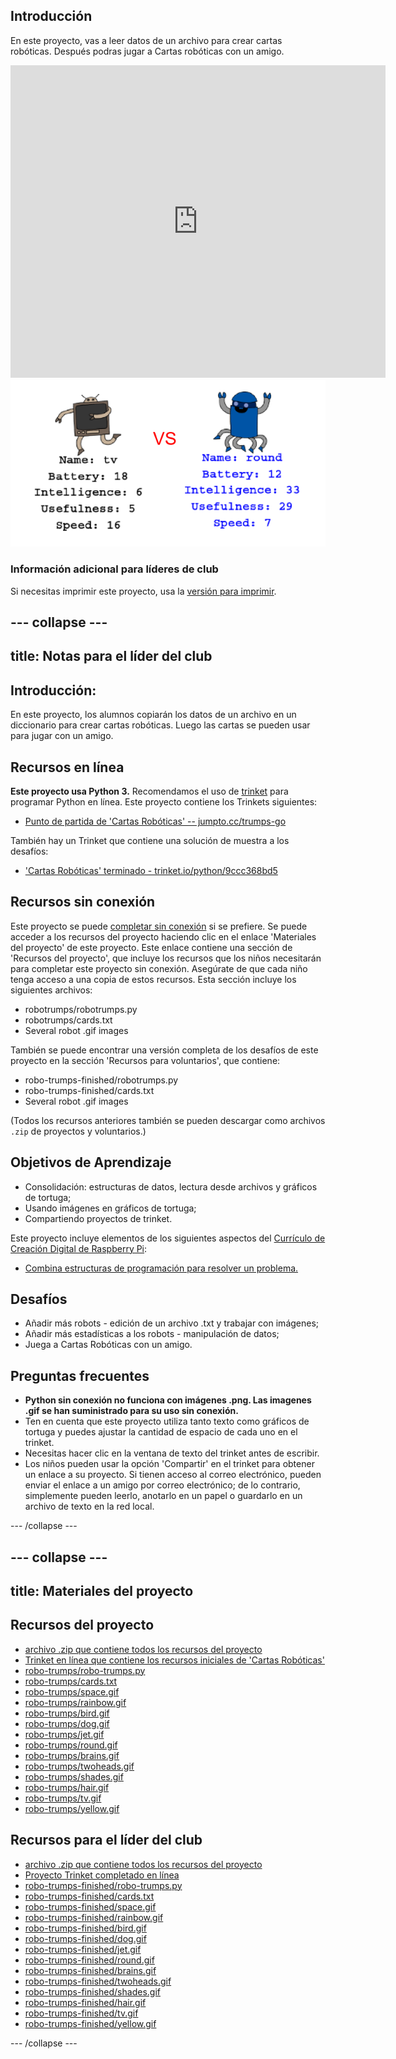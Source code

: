 ## Introducción

En este proyecto, vas a leer datos de un archivo para crear cartas robóticas. Después podras jugar a Cartas robóticas con un amigo.

<div class="trinket">
  <iframe src="https://trinket.io/embed/python/9ccc368bd5?outputOnly=true&start=result" width="600" height="500" frameborder="0" marginwidth="0" marginheight="0" allowfullscreen>
  </iframe>
  <img src="images/robotrumps-finished.png">
</div>

### Información adicional para líderes de club

Si necesitas imprimir este proyecto, usa la [versión para imprimir](https://projects.raspberrypi.org/en/projects/robo-trumps/print).

## \--- collapse \---

## title: Notas para el líder del club

## Introducción:

En este proyecto, los alumnos copiarán los datos de un archivo en un diccionario para crear cartas robóticas. Luego las cartas se pueden usar para jugar con un amigo.

## Recursos en línea

**Este proyecto usa Python 3.** Recomendamos el uso de [trinket](https://trinket.io/) para programar Python en línea. Este proyecto contiene los Trinkets siguientes:

* [Punto de partida de 'Cartas Robóticas' -- jumpto.cc/trumps-go](http://jumpto.cc/trumps-go)

También hay un Trinket que contiene una solución de muestra a los desafíos:

* ['Cartas Robóticas' terminado - trinket.io/python/9ccc368bd5](https://trinket.io/python/9ccc368bd5)

## Recursos sin conexión

Este proyecto se puede [completar sin conexión](https://www.codeclubprojects.org/en-GB/resources/python-working-offline/) si se prefiere. Se puede acceder a los recursos del proyecto haciendo clic en el enlace 'Materiales del proyecto' de este proyecto. Este enlace contiene una sección de 'Recursos del proyecto', que incluye los recursos que los niños necesitarán para completar este proyecto sin conexión. Asegúrate de que cada niño tenga acceso a una copia de estos recursos. Esta sección incluye los siguientes archivos:

* robotrumps/robotrumps.py
* robotrumps/cards.txt
* Several robot .gif images

También se puede encontrar una versión completa de los desafíos de este proyecto en la sección 'Recursos para voluntarios', que contiene:

* robo-trumps-finished/robotrumps.py
* robo-trumps-finished/cards.txt
* Several robot .gif images

(Todos los recursos anteriores también se pueden descargar como archivos `.zip` de proyectos y voluntarios.)

## Objetivos de Aprendizaje

* Consolidación: estructuras de datos, lectura desde archivos y gráficos de tortuga;
* Usando imágenes en gráficos de tortuga;
* Compartiendo proyectos de trinket.

Este proyecto incluye elementos de los siguientes aspectos del [Currículo de Creación Digital de Raspberry Pi](http://rpf.io/curriculum):

* [Combina estructuras de programación para resolver un problema.](https://www.raspberrypi.org/curriculum/programming/builder)

## Desafíos

* Añadir más robots - edición de un archivo .txt y trabajar con imágenes;
* Añadir más estadísticas a los robots - manipulación de datos;
* Juega a Cartas Robóticas con un amigo.

## Preguntas frecuentes

* **Python sin conexión no funciona con imágenes .png. Las imagenes .gif se han suministrado para su uso sin conexión.**
* Ten en cuenta que este proyecto utiliza tanto texto como gráficos de tortuga y puedes ajustar la cantidad de espacio de cada uno en el trinket.
* Necesitas hacer clic en la ventana de texto del trinket antes de escribir.
* Los niños pueden usar la opción 'Compartir' en el trinket para obtener un enlace a su proyecto. Si tienen acceso al correo electrónico, pueden enviar el enlace a un amigo por correo electrónico; de lo contrario, simplemente pueden leerlo, anotarlo en un papel o guardarlo en un archivo de texto en la red local.

\--- /collapse \---

## \--- collapse \---

## title: Materiales del proyecto

## Recursos del proyecto

* [archivo .zip que contiene todos los recursos del proyecto](resources/robo-trumps-project-resources.zip)
* [Trinket en línea que contiene los recursos iniciales de 'Cartas Robóticas'](http://jumpto.cc/trumps-go)
* [robo-trumps/robo-trumps.py](resources/robo-trumps-robo-trumps.py)
* [robo-trumps/cards.txt](resources/robo-trumps-cards.txt)
* [robo-trumps/space.gif](resources/robo-trumps-space.gif)
* [robo-trumps/rainbow.gif](resources/robo-trumps-rainbow.gif)
* [robo-trumps/bird.gif](resources/robo-trumps-bird.gif)
* [robo-trumps/dog.gif](resources/robo-trumps-dog.gif)
* [robo-trumps/jet.gif](resources/robo-trumps-jet.gif)
* [robo-trumps/round.gif](resources/robo-trumps-round.gif)
* [robo-trumps/brains.gif](resources/robo-trumps-brains.gif)
* [robo-trumps/twoheads.gif](resources/robo-trumps-twoheads.gif)
* [robo-trumps/shades.gif](resources/robo-trumps-shades.gif)
* [robo-trumps/hair.gif](resources/robo-trumps-hair.gif)
* [robo-trumps/tv.gif](resources/robo-trumps-tv.gif)
* [robo-trumps/yellow.gif](resources/robo-trumps-yellow.gif)

## Recursos para el líder del club

* [archivo .zip que contiene todos los recursos del proyecto](resources/robotrumps-volunteer-resources.zip)
* [Proyecto Trinket completado en línea](https://trinket.io/python/9ccc368bd5)
* [robo-trumps-finished/robo-trumps.py](resources/robo-trumps-finished-robo-trumps.py)
* [robo-trumps-finished/cards.txt](resources/robo-trumps-finished-cards.txt)
* [robo-trumps-finished/space.gif](resources/robo-trumps-finished-space.gif)
* [robo-trumps-finished/rainbow.gif](resources/robo-trumps-finished-rainbow.gif)
* [robo-trumps-finished/bird.gif](resources/robo-trumps-finished-bird.gif)
* [robo-trumps-finished/dog.gif](resources/robo-trumps-finished-dog.gif)
* [robo-trumps-finished/jet.gif](resources/robo-trumps-finished-jet.gif)
* [robo-trumps-finished/round.gif](resources/robo-trumps-finished-round.gif)
* [robo-trumps-finished/brains.gif](resources/robo-trumps-finished-brains.gif)
* [robo-trumps-finished/twoheads.gif](resources/robo-trumps-finished-twoheads.gif)
* [robo-trumps-finished/shades.gif](resources/robo-trumps-finished-shades.gif)
* [robo-trumps-finished/hair.gif](resources/robo-trumps-finished-hair.gif)
* [robo-trumps-finished/tv.gif](resources/robo-trumps-finished-tv.gif)
* [robo-trumps-finished/yellow.gif](resources/robo-trumps-finished-yellow.gif)

\--- /collapse \---
